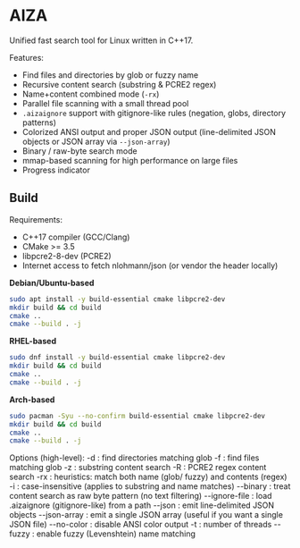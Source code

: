 <h1>AIZA</h1>

Unified fast search tool for Linux written in C++17.

Features:
- Find files and directories by glob or fuzzy name
- Recursive content search (substring & PCRE2 regex)
- Name+content combined mode (`-rx`)
- Parallel file scanning with a small thread pool
- `.aizaignore` support with gitignore-like rules (negation, globs, directory patterns)
- Colorized ANSI output and proper JSON output (line-delimited JSON objects or JSON array via `--json-array`)
- Binary / raw-byte search mode
- mmap-based scanning for high performance on large files
- Progress indicator

<h2>Build</h2>

Requirements:
- C++17 compiler (GCC/Clang)
- CMake >= 3.5
- libpcre2-8-dev (PCRE2)
- Internet access to fetch nlohmann/json (or vendor the header locally)

<b>Debian/Ubuntu-based</b>
```bash
sudo apt install -y build-essential cmake libpcre2-dev 
mkdir build && cd build
cmake ..
cmake --build . -j
```
<b>RHEL-based</b>
```bash
sudo dnf install -y build-essential cmake libpcre2-dev 
mkdir build && cd build
cmake ..
cmake --build . -j
```
<b>Arch-based</b>
```bash
sudo pacman -Syu --no-confirm build-essential cmake libpcre2-dev    
mkdir build && cd build
cmake ..
cmake --build . -j
```

<p>Options (high-level):
-d <pattern> : find directories matching glob
-f <pattern> : find files matching glob
-z <text> : substring content search
-R <regex> : PCRE2 regex content search
-rx <pattern>: heuristics: match both name (glob/ fuzzy) and contents (regex)
-i : case-insensitive (applies to substring and name matches)
--binary : treat content search as raw byte pattern (no text filtering)
--ignore-file <file> : load .aizaignore (gitignore-like) from a path
--json : emit line-delimited JSON objects
--json-array : emit a single JSON array (useful if you want a single JSON file)
--no-color : disable ANSI color output
-t <n> : number of threads
--fuzzy : enable fuzzy (Levenshtein) name matching
</p>
